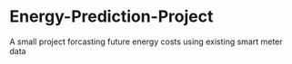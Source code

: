 # Energy-Prediction-Project
A small project forcasting future energy costs using existing smart meter data
